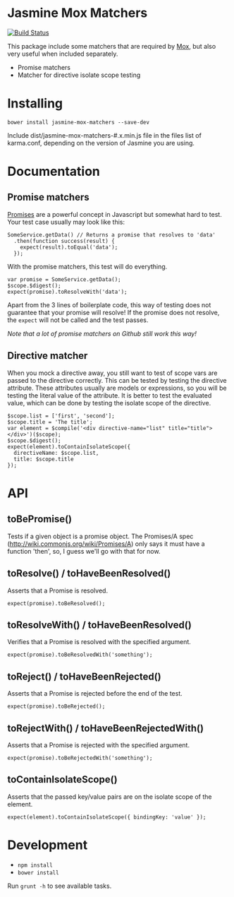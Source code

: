 Jasmine Mox Matchers
================

[![Build Status](https://travis-ci.org/fvanwijk/jasmine-mox-matchers.svg?branch=master)](https://travis-ci.org/fvanwijk/jasmine-mox-matchers)

This package include some matchers that are required by [Mox](http://www.github.com/fvanwijk/mox), but also very useful when included separately.

* Promise matchers
* Matcher for directive isolate scope testing

# Installing

`bower install jasmine-mox-matchers --save-dev`

Include dist/jasmine-mox-matchers-#.x.min.js file in the files list of karma.conf, depending on the version of Jasmine you are using.

# Documentation

## Promise matchers

[Promises](https://docs.angularjs.org/api/ng/service/$q) are a powerful concept in Javascript but somewhat hard to test. Your test case usually may look like this:

    SomeService.getData() // Returns a promise that resolves to 'data'
      .then(function success(result) {
        expect(result).toEqual('data');
      });
    
With the promise matchers, this test will do everything.

    var promise = SomeService.getData();
    $scope.$digest();
    expect(promise).toResolveWith('data');
    
Apart from the 3 lines of boilerplate code, this way of testing does not guarantee that your promise will resolve! If the promise does not resolve, the `expect` will not be called and the test passes.

*Note that a lot of promise matchers on Github still work this way!*

## Directive matcher

When you mock a directive away, you still want to test of scope vars are passed to the directive correctly. This can be tested by testing the directive attribute.
These attributes usually are models or expressions, so you will be testing the literal value of the attribute.
It is better to test the evaluated value, which can be done by testing the isolate scope of the directive.

    $scope.list = ['first', 'second'];
    $scope.title = 'The title';
    var element = $compile('<div directive-name="list" title="title"></div>')($scope);
    $scope.$digest();
    expect(element).toContainIsolateScope({
      directiveName: $scope.list,
      title: $scope.title
    });

# API

## toBePromise()
Tests if a given object is a promise object.
The Promises/A spec (http://wiki.commonjs.org/wiki/Promises/A) only says it must have a function 'then', so, I guess we'll go with that for now.

## toResolve() / toHaveBeenResolved()
Asserts that a Promise is resolved.

  `expect(promise).toBeResolved();`

## toResolveWith() / toHaveBeenResolved()
Verifies that a Promise is resolved with the specified argument.

  `expect(promise).toBeResolvedWith('something');`

## toReject() / toHaveBeenRejected()
Asserts that a Promise is rejected before the end of the test.

  `expect(promise).toBeRejected();`

## toRejectWith() / toHaveBeenRejectedWith()

Asserts that a Promise is rejected with the specified argument.

  `expect(promise).toBeRejectedWith('something');`
  
## toContainIsolateScope()

Asserts that the passed key/value pairs are on the isolate scope of the element.

  `expect(element).toContainIsolateScope({ bindingKey: 'value' });`

# Development

* `npm install`
* `bower install`

Run `grunt -h` to see available tasks.